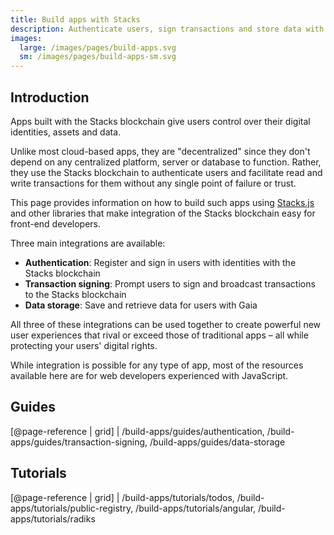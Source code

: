 ```yaml
---
title: Build apps with Stacks
description: Authenticate users, sign transactions and store data with the Stacks blockchain
images:
  large: /images/pages/build-apps.svg
  sm: /images/pages/build-apps-sm.svg
---
```


## Introduction

Apps built with the Stacks blockchain give users control over their digital identities, assets and data.

Unlike most cloud-based apps, they are "decentralized" since they don't depend on any centralized platform, server or database to function. Rather, they use the Stacks blockchain to authenticate users and facilitate read and write transactions for them without any single point of failure or trust.

This page provides information on how to build such apps using [Stacks.js](https://github.com/blockstack/stacks.js) and other libraries that make integration of the Stacks blockchain easy for front-end developers.

Three main integrations are available:

- **Authentication**: Register and sign in users with identities with the Stacks blockchain
- **Transaction signing**: Prompt users to sign and broadcast transactions to the Stacks blockchain
- **Data storage**: Save and retrieve data for users with Gaia

All three of these integrations can be used together to create powerful new user experiences that rival or exceed those of traditional apps – all while protecting your users' digital rights.

While integration is possible for any type of app, most of the resources available here are for web developers experienced with JavaScript.

## Guides

[@page-reference | grid]
| /build-apps/guides/authentication, /build-apps/guides/transaction-signing, /build-apps/guides/data-storage

## Tutorials

[@page-reference | grid]
| /build-apps/tutorials/todos, /build-apps/tutorials/public-registry, /build-apps/tutorials/angular, /build-apps/tutorials/radiks
